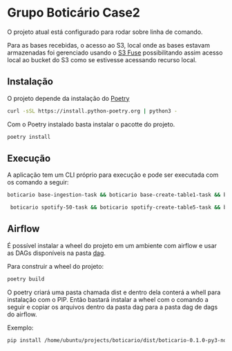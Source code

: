 # Grupo Boticário Case2


O projeto atual está configurado para rodar sobre linha de comando.



Para as bases recebidas, o acesso ao S3, local onde as bases estavam armazenadas 
foi gerenciado usando o [S3 Fuse](https://github.com/s3fs-fuse/s3fs-fuse)
possibilitando assim acesso local ao bucket do S3 como se estivesse acessando recurso local.

## Instalação

O projeto depende da instalação do [Poetry](https://python-poetry.org/docs/)


```Bash
curl -sSL https://install.python-poetry.org | python3 -
```

Com o Poetry instalado basta instalar o pacotte do projeto.


```Bash
poetry install
```

## Execução

A aplicação tem um CLI próprio para execução e pode ser executada com os comando a seguir:

```Bash
boticario base-ingestion-task && boticario base-create-table1-task && boticario base-create-table2-task && boticario base-create-table3-task && boticario base-create-table4-task
```

```Bash
 boticario spotify-50-task && boticario spotify-create-table5-task && boticario spotify-full-task && boticario spotify-create-table6-task && boticario spotify-create-table7-task
```


## Airflow

É possível instalar a wheel do projeto em um ambiente com airflow e usar as DAGs disponíveis na pasta [dag](https://github.com/thcborges/boticario/tree/main/dags).

Para construir a wheel do projeto: 

```Bash
poetry build
```

O poetry criará uma pasta chamada dist e dentro dela conterá a whell para instalação com o PIP. 
Então bastará instalar a wheel com o comando a seguir e copiar os arquivos dentro da pasta dag
para a pasta dag de dags do airflow.

Exemplo:
```Bash
pip install /home/ubuntu/projects/boticario/dist/boticario-0.1.0-py3-none-any.whl
```
